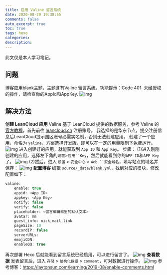 ```yaml
---
title: 启用 Valine 留言系统
date: 2020-08-20 19:38:55
comments: false
auto_excerpt: true
toc: true
tags: hexo
categories: 
description:
---
```

此文仅是本人学习笔记。

## 问题
博客应用blank主题，主题含有Valine 留言系统，功能提示：Code 401: 未经授权的操作，请检查你的AppId和AppKey.
![img](/images/MessageBoard1.png)

## 解决方法
**创建 LeanCloud 应用**
Valine 基于 LeanCloud 提供的数据服务，参考 Valine 的 [官方教程](https://valine.js.org/quickstart.html)，首先前往 [leancloud.cn](https://leancloud.cn/) 注册账号。
我选择的是华东节点，提交注册信息后LeanCloud提示国区账号必需实名制，否则无法创建应用。
创建了一个应用，命名为 `Valine`，方案选择开发版，即可以在一定的用量限制下免费运行。
![img](/images/MessageBoard2.png)
进入创建好的应用，就能获取到 `App ID` 和 `App Key`。
步骤：
(1)进入刚刚创建的应用，选择左下角的`设置`>`应用``Key`，然后就能看到你的`APP ID`和`APP Key`了。
![img](/images/MessageBoard3.png)
(2)然后，进入 `设置` > `安全中心` > `Web ``安全域名`，填写站点的域名并保存：
![img](/images/MessageBoard4.png)
**配置博客**
编辑 `source/_data/blank.yml`，找到对应的模块，修改配置如下：
```javascript
valine:
    enable: true 
    appid: <App ID>
    appkey: <App Key>
    notify: false 
    verify: false 
    placeholder: <留言编辑框里的默认文本>
    avatar: mm 
    guest_info: nick,mail,link 
    pageSize: 10 
    recordIP: false 
    serverURLs:
    emojiCDN: 
    enableQQ: true
```
再次部署 Hexo 后就能看到留言系统已经启用，可以进行留言了。
![img](/images/MessageBoard5.png)
**查看数据**
发表留言后，进入 `存储` > `结构化数据` > `comment`，可对数据进行操作。
![img](/images/MessageBoard6.png)
参考博客：https://laytonsun.com/learning/2019-08/enable-comments.html